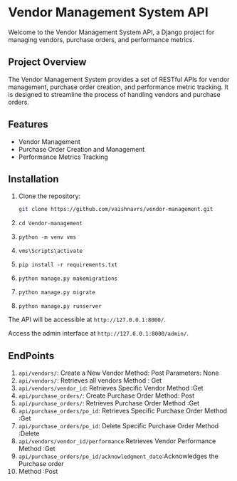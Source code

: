 # Vendor Management System API

Welcome to the Vendor Management System API, a Django project for managing vendors, purchase orders, and performance metrics.

## Project Overview

The Vendor Management System provides a set of RESTful APIs for vendor management, purchase order creation, and performance metric tracking. It is designed to streamline the process of handling vendors and purchase orders.

## Features

- Vendor Management
- Purchase Order Creation and Management
- Performance Metrics Tracking


## Installation

1. Clone the repository:

   ```bash
   git clone https://github.com/vaishnavrs/vendor-management.git

1. `cd Vendor-management`
2. `python -m venv vms`
3. `vms\Scripts\activate`
4. `pip install -r requirements.txt`
5. `python manage.py makemigrations`
6. `python manage.py migrate`
7. `python manage.py runserver`

The API will be accessible at `http://127.0.0.1:8000/`.


Access the admin interface at `http://127.0.0.1:8000/admin/`.

## EndPoints
1. `api/vendors/`: Create a New Vendor
    Method:   Post
    Parameters: None
2.  `api/vendors/`: Retrieves all vendors
    Method :  Get
3.  `api/vendors/vendor_id`: Retrieves Specific Vendor
    Method :Get
4.  `api/purchase_orders/`: Create Purchase Order
    Method: Post
5.  `api/purchase_orders/`: Retrieves Purchase Order
    Method :Get
6.  `api/purchase_orders/po_id`: Retrieves Specific Purchase Order
    Method :Get
7.  `api/purchase_orders/po_id`: Delete Specific Purchase Order
    Method :Delete
8. `api/vendors/vendor_id/performance`:Retrieves Vendor Performance
    Method :Get
8. `api/purchase_orders/po_id/acknowledgment_date`:Acknowledges the Purchase order
9.  Method :Post
